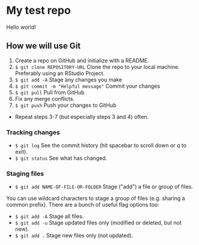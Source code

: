 # My test repo

Hello world!

## How we will use Git

1. Create a repo on GitHub and initialize with a README.
2. `$ git clone REPOSITORY-URL` Clone the repo to your local machine. Preferably using an RStudio Project.
3. `$ git add -A` Stage any changes you make
4. `$ git commit -m "Helpful message"` Commit your changes
5. `$ git pull` Pull from GitHub
6. Fix any merge conflicts.
7. `$ git push` Push your changes to GitHub
* Repeat steps 3-7 (but especially steps 3 and 4) often.

### Tracking changes
* `$ git log` See the commit history (hit spacebar to scroll down or q to exit).
* `$ git status` See what has changed.

### Staging files
* `$ git add NAME-OF-FILE-OR-FOLDER` Stage ("add") a file or group of files.

You can use wildcard characters to stage a group of files (e.g. sharing a common prefix). There are a bunch of useful flag options too:
* `$ git add -A` Stage all files.
* `$ git add -u` Stage updated files only (modified or deleted, but not new).
* `$ git add .` Stage new files only (not updated).


